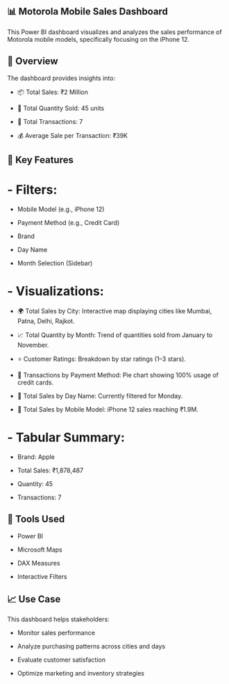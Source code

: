 ## 📊 Motorola Mobile Sales Dashboard

This Power BI dashboard visualizes and analyzes the sales performance of Motorola mobile models, specifically focusing on the iPhone 12.

## 📌 Overview

The dashboard provides insights into:

- 📦 Total Sales: ₹2 Million

- 🔢 Total Quantity Sold: 45 units

- 🔁 Total Transactions: 7

- 💰 Average Sale per Transaction: ₹39K

## 🧩 Key Features

# - Filters:

- Mobile Model (e.g., iPhone 12)

- Payment Method (e.g., Credit Card)

- Brand

- Day Name

- Month Selection (Sidebar)

# - Visualizations:

- 🌍 Total Sales by City: Interactive map displaying cities like Mumbai, Patna, Delhi, Rajkot.

- 📈 Total Quantity by Month: Trend of quantities sold from January to November.

- ⭐ Customer Ratings: Breakdown by star ratings (1–3 stars).

- 🧾 Transactions by Payment Method: Pie chart showing 100% usage of credit cards.

- 📅 Total Sales by Day Name: Currently filtered for Monday.

- 📱 Total Sales by Mobile Model: iPhone 12 sales reaching ₹1.9M.

# - Tabular Summary:

- Brand: Apple

- Total Sales: ₹1,878,487

- Quantity: 45

- Transactions: 7

## 🔧 Tools Used

- Power BI

- Microsoft Maps

- DAX Measures

- Interactive Filters

## 📈 Use Case

This dashboard helps stakeholders:

- Monitor sales performance

- Analyze purchasing patterns across cities and days

- Evaluate customer satisfaction

- Optimize marketing and inventory strategies

